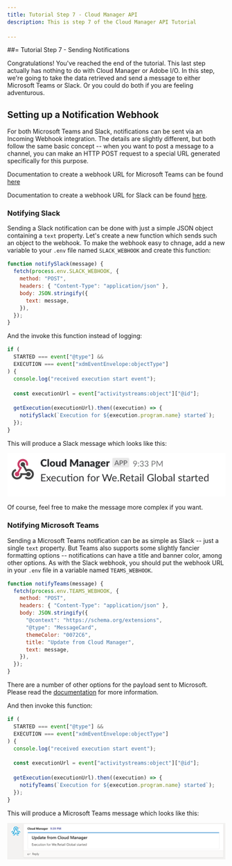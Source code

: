 ```yaml
---
title: Tutorial Step 7 - Cloud Manager API
description: This is step 7 of the Cloud Manager API Tutorial
 
---
```


##= Tutorial Step 7 - Sending Notifications

Congratulations! You've reached the end of the tutorial. This last step actually has nothing to do with Cloud Manager or Adobe I/O. In this step, we're going to take the data retrieved and send a message to either Microsoft Teams or Slack. Or you could do both if you are feeling adventurous.

## Setting up a Notification Webhook

For both Microsoft Teams and Slack, notifications can be sent via an Incoming Webhook integration. The details are slightly different, but both follow the same basic concept -- when you want to post a message to a channel, you can make an HTTP POST request to a special URL generated specifically for this purpose.

Documentation to create a webhook URL for Microsoft Teams can be found <a href="https://docs.microsoft.com/en-us/microsoftteams/platform/concepts/connectors/connectors-using#setting-up-a-custom-incoming-webhook">here</a>

Documentation to create a webhook URL for Slack can be found <a href="https://api.slack.com/incoming-webhooks" target="_new">here</a>.

### Notifying Slack

Sending a Slack notification can be done with just a simple JSON object containing a `text` property. Let's create a new function which sends such an object to the webhook. To make the webhook easy to chnage, add a new variable to your `.env` file named `SLACK_WEBHOOK` and create this function:

```javascript
function notifySlack(message) {
  fetch(process.env.SLACK_WEBHOOK, {
    method: "POST",
    headers: { "Content-Type": "application/json" },
    body: JSON.stringify({
      text: message,
    }),
  });
}
```

And the invoke this function instead of logging:

```javascript
if (
  STARTED === event["@type"] &&
  EXECUTION === event["xdmEventEnvelope:objectType"]
) {
  console.log("received execution start event");

  const executionUrl = event["activitystreams:object"]["@id"];

  getExecution(executionUrl).then((execution) => {
    notifySlack(`Execution for ${execution.program.name} started`);
  });
}
```

This will produce a Slack message which looks like this:

![Slack Notification](img/slack-notification.png)

<InlineAlert slots="text" />

Of course, feel free to make the message more complex if you want.

<Glitch projectName="adobe-cloudmanager-api-tutorial-step7-slack" />

### Notifying Microsoft Teams

Sending a Microsoft Teams notification can be as simple as Slack -- just a single `text` property. But Teams also supports some slightly fancier formatting options -- notifications can have a title and banner color, among other options. As with the Slack webhook, you should put the webhook URL in your `.env` file in a variable named `TEAMS_WEBHOOK`.

```javascript
function notifyTeams(message) {
  fetch(process.env.TEAMS_WEBHOOK, {
    method: "POST",
    headers: { "Content-Type": "application/json" },
    body: JSON.stringify({
      "@context": "https://schema.org/extensions",
      "@type": "MessageCard",
      themeColor: "0072C6",
      title: "Update from Cloud Manager",
      text: message,
    }),
  });
}
```

<InlineAlert slots="text" />

There are a number of other options for the payload sent to Microsoft. Please read the <a href="https://docs.microsoft.com/en-us/outlook/actionable-messages/actionable-messages-via-connectors" target="_new">documentation</a> for more information.

And then invoke this function:

```javascript
if (
  STARTED === event["@type"] &&
  EXECUTION === event["xdmEventEnvelope:objectType"]
) {
  console.log("received execution start event");

  const executionUrl = event["activitystreams:object"]["@id"];

  getExecution(executionUrl).then((execution) => {
    notifyTeams(`Execution for ${execution.program.name} started`);
  });
}
```

This will produce a Microsoft Teams message which looks like this:

![Microsoft Teams Notification](img/msteams-notification.png)

<Glitch projectName="adobe-cloudmanager-api-tutorial-step7-teams" />